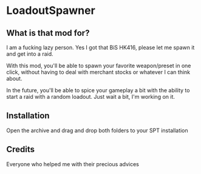 # LoadoutSpawner

## What is that mod for?
I am a fucking lazy person.
Yes I got that BiS HK416, please let me spawn it and get into a raid.

With this mod, you'll be able to spawn your favorite weapon/preset in one click, without having to deal with merchant stocks or whatever I can think about.

In the future, you'll be able to spice your gameplay a bit with the ability to start a raid with a random loadout. Just wait a bit, I'm working on it.

## Installation 
Open the archive and drag and drop both folders to your SPT installation

## Credits
Everyone who helped me with their precious advices
